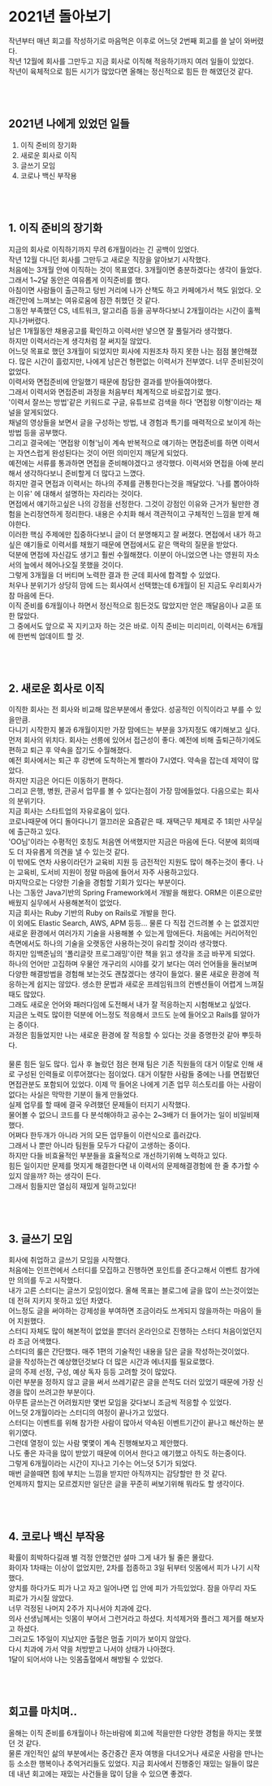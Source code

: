 

# 2021년 돌아보기
작년부터 매년 회고를 작성하기로 마음먹은 이후로 어느덧 2번째 회고를 쓸 날이 와버렸다.  
작년 12월에 회사를 그만두고 지금 회사로 이직해 적응하기까지 여러 일들이 있었다.  
작년이 육체적으로 힘든 시기가 많았다면 올해는 정신적으로 힘든 한 해였던것 같다.  

<br><br>

## 2021년 나에게 있었던 일들
1. 이직 준비의 장기화
2. 새로운 회사로 이직
3. 글쓰기 모임
4. 코로나 백신 부작용


<br><br>

## 1. 이직 준비의 장기화
지금의 회사로 이직하기까지 무려 6개월이라는 긴 공백이 있었다.  
작년 12월 다니던 회사를 그만두고 새로운 직장을 알아보기 시작했다.  
처음에는 3개월 안에 이직하는 것이 목표였다.  3개월이면 충분하겠다는 생각이 들었다. 그래서 1~2달 동안은 여유롭게 이직준비를 했다.  
아침이면 사람들이 출근하고 텅빈 거리에 나가 산책도 하고 카페에가서 책도 읽었다. 오래간만에 느껴보는 여유로움에 잠깐 취했던 것 같다.  
그동안 부족했던 CS, 네트워크, 알고리즘 등을 공부하다보니 2개월이라는 시간이 훌쩍 지나가버렸다.  
남은 1개월동안 채용공고를 확인하고 이력서만 넣으면 잘 풀릴거라 생각했다.  
하지만 이력서라는게 생각처럼 잘 써지질 않았다.  
어느덧 목표로 했던 3개월이 되었지만 회사에 지원조차 하지 못한 나는 점점 불안해졌다. 많은 시간이 흘렀지만, 나에게 남은건 형편없는 이력서가 전부였다. 너무 준비된것이 없었다.  
이력서와 면접준비에 안일했기 때문에 참담한 결과를 받아들여야했다.  
그래서 이력서와 면접준비 과정을 처음부터 체계적으로 바로잡기로 했다.  
'이력서 잘쓰는 방법'같은 키워드로 구글, 유튜브로 검색을 하다 '면접왕 이형'이라는 채널을 알게되었다.  
채널의 영상들을 보면서 글을 구성하는 방법, 내 경험과 특기를 매력적으로 보이게 하는 방법 등을 공부했다.  
그리고 결국에는 '면접왕 이형'님이 계속 반복적으로 얘기하는 면접준비를 하면 이력서는 자연스럽게 완성된다는 것이 어떤 의미인지 깨닫게 되었다.  
예전에는 서류를 통과하면 면접을 준비해야겠다고 생각했다. 이력서와 면접을 아예 분리해서 생각하다보니 준비할게 더 많다고 느꼈다.  
하지만 결국 면접과 이력서는 하나의 주제를 관통한다는것을 깨달았다.  '나를 뽑아야하는 이유' 에 대해서 설명하는 자리라는 것이다.  
면접에서 얘기하고싶은 나의 강점을 선정한다. 그것이 강점인 이유와 근거가 될만한 경험을 논리정연하게 정리한다. 내용은 수치화 해서 객관적이고 구체적인 느낌을 받게 해야한다.  
이러한 핵심 주제에만 집중하다보니 글이 더 분명해지고 잘 써졌다. 면접에서 내가 하고싶은 얘기들로 이력서를 채웠기 때문에 면접에서도 같은 맥락의 질문을 받았다.  
덕분에 면접에 자신감도 생기고 훨씬 수월해졌다. 이분이 아니었으면 나는 영원히 자소서의 늪에서 헤어나오질 못했을 것이다.  
그렇게 3개월을 더 버티며 노력한 결과 한 군데 회사에 합격할 수 있었다.  
처우나 분위기가 상당히 맘에 드는 회사여서 선택했는데 6개월이 된 지금도 우리회사가 참 마음에 든다.  
이직 준비를 6개월이나 하면서 정신적으로 힘든것도 많았지만 얻은 깨달음이나 교훈 또한 많았다.  
그 중에서도 앞으로 꼭 지키고자 하는 것은 바로. 이직 준비는 미리미리, 이력서는 6개월에 한번씩 업데이트 할 것.


<br><br>

## 2. 새로운 회사로 이직
이직한 회사는 전 회사와 비교해 많은부분에서 좋았다. 성공적인 이직이라고 부를 수 있을만큼.  
다니기 시작한지 불과 6개월이지만 가장 맘에드는 부분을 3가지정도 얘기해보고 싶다.  
먼저 회사의 위치다. 회사는 선릉에 있어서 접근성이 좋다. 예전에 비해 출퇴근하기에도 편하고 퇴근 후 약속을 잡기도 수월해졌다.  
예전 회사에서는 퇴근 후 강변에 도착하는게 빨라야 7시였다. 약속을 잡는데 제약이 많았다.  
하지만 지금은 어디든 이동하기 편하다.  
그리고 은행, 병원, 관공서 업무를 볼 수 있다는점이 가장 맘에들었다.
다음으로는 회사의 분위기다.  
지금 회사는 스타트업의 자유로움이 있다.  
코로나때문에 어디 돌아다니기 껄끄러운 요즘같은 때. 재택근무 체제로 주 1회만 사무실에 출근하고 있다.  
'OO님'이라는 수평적인 호칭도 처음엔 어색했지만 지금은 마음에 든다.  덕분에 회의때도 더 자유롭게 의견을 낼 수 있는것 같다.  
이 밖에도 연차 사용이라던가 교육비 지원 등 금전적인 지원도 많이 해주는것이 좋다. 나는 교육비, 도서비 지원이 정말 마음에 들어서 자주 사용하고있다.  
마지막으로는 다양한 기술을 경험할 기회가 있다는 부분이다.  
나는 그동안 Java기반의 Spring Framework에서 개발을 해왔다. ORM은 이론으로만 배웠지 실무에서 사용해본적이 없었다.  
지금 회사는 Ruby 기반의 Ruby on Rails로 개발을 한다.  
이 외에도 Elastic Search, AWS, APM 등등... 물론 다 직접 건드려볼 수 는 없겠지만 새로운 환경에서 여러가지 기술을 사용해볼 수 있는게 맘에든다.
처음에는 커리어적인 측면에서도 하나의 기술을 오랫동안 사용하는것이 유리할 것이라 생각했다.    
하지만 임백준님의 '폴리글랏 프로그래밍'이란 책을 읽고 생각을 조금 바꾸게 되었다.  
하나의 언어만 고집하며 우물안 개구리의 시야를 갖기 보다는 여러 언어들을 둘러보며 다양한 해결방법을 경험해 보는것도 괜찮겠다는 생각이 들었다.
물론 새로운 환경에 적응하는게 쉽지는 않았다. 생소한 문법과 새로운 프레임워크의 컨벤션들이 어렵게 느껴질때도 많았다.  
그래도 새로운 언어와 패러다임에 도전해서 내가 잘 적응하는지 시험해보고 싶었다.  
지금은 노력도 많이한 덕분에 어느정도 적응해서 코드도 눈에 들어오고 Rails를 알아가는 중이다.  
과정은 힘들었지만 나는 새로운 환경에 잘 적응할 수 있다는 것을 증명한것 같아 뿌듯하다.  
<br>
물론 힘든 일도 많다.
입사 후 놀랐던 점은 현재 팀은 기존 직원들의 대거 이탈로 인해 새로 구성된 인력들로 이루어졌다는 점이었다.
대거 이탈한 사람들 중에는 나를 면접봤던 면접관분도 포함되어 있었다.
이제 막 들어온 나에게 기존 업무 히스토리를 아는 사람이 없다는 사실은 막막한 기분이 들게 만들었다.  
실제 업무를 할 때에 결국 우려했던 문제들이 터지기 시작했다.  
물어볼 수 없으니 코드를 다 분석해야하고 공수는 2~3배가 더 들어가는 일이 비일비재했다.  
어쩌다 한두개가 아니라 거의 모든 업무들이 이런식으로 흘러갔다.  
그래서 나 뿐만 아니라 팀원들 모두가 다같이 고생하는 중이다.  
하지만 다들 비효율적인 부분들을 효율적으로 개선하기위해 노력하고 있다.  
힘든 일이지만 문제를 멋지게 해결한다면 내 이력서의 문제해결경험에 한 줄 추가할 수 있지 않을까? 하는 생각이 든다.  
그래서 힘들지만 열심히 재밌게 일하고있다!

<br><br>

## 3. 글쓰기 모임
회사에 취업하고 글쓰기 모임을 시작했다.  
처음에는 인프런에서 스터디를 모집하고 진행하면 포인트를 준다고해서 이벤트 참가에만 의의를 두고 시작했다.  
내가 고른 스터디는 글쓰기 모임이었다. 올해 목표는 블로그에 글을 많이 쓰는것이었는데 전혀 지키지 못하고 있던 차였다.  
어느정도 글을 써야하는 강제성을 부여하면 조금이라도 쓰게되지 않을까하는 마음이 들어 지원했다.  
스터디 자체도 많이 해본적이 없었을 뿐더러 온라인으로 진행하는 스터디 처음이었던지라 조금 어색했다.  
스터디의 룰은 간단했다. 매주 1편의 기술적인 내용을 담은 글을 작성하는것이었다.  
글을 작성하는건 예상했던것보다 더 많은 시간과 에너지를 필요로했다.  
글의 주제 선정, 구성, 예상 독자 등등 고려할 것이 많았다.  
이런 부분을 정하지 않고 글을 써서 쓰레기같은 글을 쓴적도 더러 있었기 때문에 가장 신경을 많이 쓰려고한 부분이다.  
아무튼 글쓰는건 어려웠지만 몇번 모임을 갖다보니 조금씩 적응할 수 있었다.  
어느덧 2개월이라는 스터디의 여정이 끝나가고 있었다.  
스터디는 이벤트를 위해 참가한 사람이 많아서 약속된 이벤트기간이 끝나고 해산하는 분위기였다.    
그런데 열정이 있는 사람 몇몇이 계속 진행해보자고 제안했다.  
나도 좋은 자극을 많이 받았기 때문에 이어서 한다고 얘기했고 아직도 하는중이다.  
그렇게 6개월이라는 시간이 지나고 기수는 어느덧 5기가 되었다.  
매번 글쓸때면 힘에 부치는 느낌을 받지만 아직까지는 감당할만 한 것 같다.  
언제까지 할지는 모르겠지만 일단은 글을 꾸준히 써보기위해 뭐라도 할 생각이다.  


<br><br>

## 4. 코로나 백신 부작용
확률이 희박하다길래 별 걱정 안했건만 설마 그게 내가 될 줄은 몰랐다.  
화이자 1차때는 이상이 없었지만, 2차를 접종하고 3일 뒤부터 잇몸에서 피가 나기 시작했다.  
양치를 하다가도 피가 나고 자고 일어나면 입 안에 피가 가득있었다. 잠을 아무리 자도 피로가 가시질 않았다.  
너무 걱정된 나머지 2주가 지나서야 치과에 갔다.  
의사 선생님께서는 잇몸이 부어서 그런거라고 하셨다. 치석제거와 플러그 제거를 해보자고 하셨다.  
그러고도 1주일이 지났지만 출혈은 멈출 기미가 보이지 않았다.  
다시 치과에 가서 약을 처방받고 나서야 상태가 나아졌다.  
1달이 되어서야 나는 잇몸출혈에서 해방될 수 있었다.  


<br><br>


## 회고를 마치며..

올해는 이직 준비를 6개월이나 하는바람에 회고에 적을만한 다양한 경험을 하지는 못했던 것 같다.  
물론 개인적인 삶의 부분에서는 중간중간 혼자 여행을 다녀오거나 새로운 사람을 만나는 등 소소한 행복이나 추억거리들도 있었다.
지금 회사에서 진행중인 재밌는 일들이 많은데 내년 회고에는 재밌는 사건들을 많이 담을 수 있으면 좋겠다.